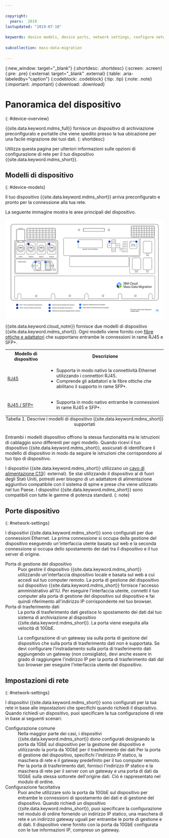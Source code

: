 ```yaml
---

copyright:
  years:  2019
lastupdated: "2019-07-10"

keywords: device models, device ports, network settings, configure network  

subcollection: mass-data-migration

---
```


{:new_window: target="_blank"}
{:shortdesc: .shortdesc}
{:screen: .screen}
{:pre: .pre}
{:external: target="_blank" .external}
{:table: .aria-labeledby="caption"}
{:codeblock: .codeblock}
{:tip: .tip}
{:note: .note}
{:important: .important}
{:download: .download}

# Panoramica del dispositivo
{: #device-overview}

{{site.data.keyword.mdms_full}} fornisce un dispositivo di archiviazione preconfigurato e portatile che viene spedito presso la tua ubicazione per una facile migrazione dei tuoi dati.
{: shortdesc}

Utilizza questa pagina per ulteriori informazioni sulle opzioni di configurazione di rete per il tuo dispositivo {{site.data.keyword.mdms_short}}.

## Modelli di dispositivo
{: #device-models}

Il tuo dispositivo {{site.data.keyword.mdms_short}} arriva preconfigurato e pronto per la connessione alla tua rete. 

La seguente immagine mostra le aree principali del dispositivo.

<a href="https://{DomainName}/docs/api/content/mass-data-migration/images/mdms-device-rj45.svg">
  <img src="images/mdms-device-rj45.svg" alt="Vista dall'alto del dispositivo Mass Data Migration">
</a>

{{site.data.keyword.cloud_notm}} fornisce due modelli di dispositivo {{site.data.keyword.mdms_short}}. Ogni modello viene fornito con [fibre ottiche e adattatori](/docs/infrastructure/mass-data-migration?topic=mass-data-migration-inventory-checklists) che supportano entrambe le connessioni in rame RJ45 e SFP+. 

<table>
  <tr>
    <th>Modello di dispositivo</th>
    <th>Descrizione</th>
  </tr>
  <tr>
    <td><p><a href="/docs/infrastructure/mass-data-migration?topic=mass-data-migration-connect-device#set-up-RJ45-model">RJ45</a></p></td>
    <td>
      <ul>
        <li>Supporta in modo nativo la connettività Ethernet utilizzando i connettori RJ45.</li>
        <li>Comprende gli adattatori e le fibre ottiche che abilitano il supporto in rame SFP+.</li>
      </ul>
    </td>
  </tr>
  <tr>
    <td><p><a href="/docs/infrastructure/mass-data-migration?topic=mass-data-migration-connect-device#set-up-SFP+-model">RJ45 / SFP+</a></p></td>
    <td>
      <ul>
        <li>Supporta in modo nativo entrambe le connessioni in rame RJ45 e SFP+.</li>
      </ul>
    </td>
  </tr>
  <caption style="caption-side:bottom;">Tabella 1. Descrive i modelli di dispositivo {{site.data.keyword.mdms_short}} supportati</caption>
</table>

Entrambi i modelli dispositivo offrono la stessa funzionalità ma le istruzioni di cablaggio sono differenti per ogni modello. Quando ricevi il tuo dispositivo {{site.data.keyword.mdms_short}}, assicurati di identificare il modello di dispositivo in modo da seguire le istruzioni che corrispondono al tuo tipo di dispositivo.  

I dispositivi {{site.data.keyword.mdms_short}} utilizzano un [cavo di alimentazione C13](https://en.wikipedia.org/wiki/IEC_60320){: external}. Se stai utilizzando il dispositivo al di fuori degli Stati Uniti, potresti aver bisogno di un adattatore di alimentazione aggiuntivo compatibile con il sistema di spine e prese che viene utilizzato nel tuo Paese. I dispositivi {{site.data.keyword.mdms_short}} sono compatibili con tutte le gamme di potenza standard.
{: note}

## Porte dispositivo 
{: #network-settings}

I dispositivi {{site.data.keyword.mdms_short}} sono configurati per due connessioni Ethernet. La prima connessione si occupa della gestione del dispositivo eseguendo un'interfaccia utente basata sul web e la seconda connessione si occupa dello spostamento dei dati tra il dispositivo e il tuo server di origine.

<dl>
    <dt>Porta di gestione del dispositivo</dt>
        <dd>Puoi gestire il dispositivo {{site.data.keyword.mdms_short}} utilizzando un'interfaccia dispositivo locale e basata sul web a cui accedi sul tuo computer remoto. La porta di gestione del dispositivo sul dispositivo {{site.data.keyword.mdms_short}} fornisce l'accesso amministrativo all'IU. Per eseguire l'interfaccia utente, connetti il tuo computer alla porta di gestione del dispositivo sul dispositivo e fai quindi riferimento all'indirizzo IP corrispondente nel tuo browser.</dd>
    <dt>Porta di trasferimento dati</dt>
        <dd>La porta di trasferimento dati gestisce lo spostamento dei dati dal tuo sistema di archiviazione al dispositivo {{site.data.keyword.mdms_short}}. La porta viene eseguita alla velocità di 10GbE.</dd>
        <dd><p class="note">La configurazione di un gateway sia sulla porta di gestione del dispositivo che sulla porta di trasferimento dati non è supportata. Se devi configurare l'instradamento sulla porta di trasferimento dati aggiungendo un gateway (non consigliato), devi anche essere in grado di raggiungere l'indirizzo IP per la porta di trasferimento dati dal tuo browser per eseguire l'interfaccia utente del dispositivo.</p></dd>
</dl>

## Impostazioni di rete
{: #network-settings}

I dispositivi {{site.data.keyword.mdms_short}} sono configurati per la tua rete in base alle impostazioni che specifichi quando richiedi il dispositivo. Quando richiedi un dispositivo, puoi specificare la tua configurazione di rete in base ai seguenti scenari:

<dl>
    <dt>Configurazione comune</dt>
        <dd>Nella maggior parte dei casi, i dispositivi {{site.data.keyword.mdms_short}} dono configurati designando la porta da 1GbE sul dispositivo per la gestione del dispositivo e utilizzando la porta da 10GbE per il trasferimento dei dati Per la porta di gestione del dispositivo, specifichi l'indirizzo IP statico, la maschera di rete e il gateway predefinito per il tuo computer remoto. Per la porta di trasferimento dati, fornisci l'indirizzo IP statico e la maschera di rete per il server con un gateway e una porta di dati da 10GbE sulla stessa sottorete dell'origine dati. Ciò è rappresentato nel modulo di ordine.</dd>
    <dt>Configurazione facoltativa</dt>
        <dd>Puoi anche utilizzare solo la porta da 10GbE sul dispositivo per entrambe le connessioni di spostamento dei dati e di gestione del dispositivo. Quando richiedi un dispositivo {{site.data.keyword.mdms_short}}, puoi specificare la configurazione nel modulo di ordine fornendo un indirizzo IP statico, una maschera di rete e un indirizzo gateway uguali per entrambe le porte di gestione e di dati. Il dispositivo viene fornito con la porta da 10GbE configurata con le tue informazioni IP, compreso un gateway.</dd>
</dl>
